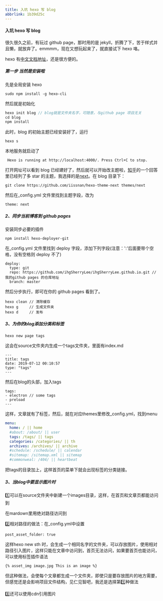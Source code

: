 ```yaml
---
title: 入坑 hexo 写 blog
abbrlink: 1b39d25c
---
```


#### 入坑 hexo 写 blog

 很久很久之前，有玩过 github page，那时用的是 jekyll，折腾了下，苦于样式并且懒，就放弃了。emmmm，现在又想玩起来了，就直接试下 hexo 咯。

hexo 有[中文文档地址](https://hexo.io/zh-cn/docs/index.html)，还是很方便的。

##### 第一步 当然是安装啦

先是全局安装 hexo

```
sudo npm install -g hexo-cli
```

然后就是初始化

```javascript
hexo init blog // blog就是文件夹名字，可随意，与github page 项目无关
cd blog
npm install
```

此时，blog 的初始主题已经安装好了，运行

```
hexo s
```

本地服务就启动了

```
 Hexo is running at http://localhost:4000/. Press Ctrl+C to stop.
```

打开网址可以看到 blog 已经建好了，然后就可以开始改主题啦，[知乎](https://www.zhihu.com/question/24422335)的一个回答里已经列了多 star 的主题，我选择的是[next](https://github.com/iissnan/hexo-theme-next/blob/master/README.cn.md)。在 blog 目录下：

```
git clone https://github.com/iissnan/hexo-theme-next themes/next
```

然后在\_config.yml 文件里找到主题字段，改为

```
theme: next
```

##### 2、同步当前博客到 github pages

安装同步必要的插件

```
npm install hexo-deployer-git
```

在\_config.yml 文件里找到 deploy 字段，添加下列字段(注意：':'后面要带个空格，没有空格则 deploy 不了)

```
deploy:
  type: git
  repo: https://github.com/ihgSherryLee/ihgSherryLee.github.io.git // 我的github pages 的仓库地址
  branch: master
```

然后分步执行，即可在你的 github pages 看到了。

```
hexo clean // 清除缓存
hexo g     // 生成文件夹
hexo d     // 发布
```

##### 3、为你的blog添加分类和标签

```
hexo new page tags
```

这会在source文件夹内生成一个tags文件夹，里面有index.md

```
---
title: tags
date: 2019-07-12 00:10:57
type: "tags"
---

```

然后在blog的头部，加入tags

```
tags:
- electron // some tags
- preload
---
```

这样，文章就有了标签，然后，就在对应themes里修改_config.yml，找到menu

```yml
menu:
  home: / || home
  #about: /about/ || user
  tags: /tags/ || tags
  categories: /categories/ || th
  archives: /archives/ || archive
  #schedule: /schedule/ || calendar
  #sitemap: /sitemap.xml || sitemap
  #commonweal: /404/ || heartbeat
```

把tags的目录加上，这样首页的菜单下就会出现标签的分类链接。

##### 3、当blog中要显示图片时

1️⃣可以在source文件夹中新建一个images目录，这样，在首页和文章页都能访问到

在mardown里用绝对路径访问到

2️⃣相对路径的做法：在_config.yml中设置

```
post_asset_folder: true
```

这样hexo new sth 时，会生成一个相同名字的文件夹，可以存放图片，使用相对路径引入图片，这样只能在文章中访问到，首页无法访问，如果要首页也能访问，可以使用标签插件语法

```
{% asset_img image.jpg This is an image %}
```

但这种做法，会使每个文章都生成一个文件夹，即使只是要存放图片的地方需要，但感觉还是会影响项目文件结构，见仁见智吧，我还是选择第1️⃣种做法

3️⃣还可以使用cdn引用图片